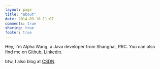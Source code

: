 ```yaml
---
layout: page
title: "about"
date: 2014-09-10 11:07
comments: true
sharing: true
footer: true
---
```

Hey, I'm Alpha Wang, a Java developer from Shanghai, PRC. You can also find me on [Github][g], [Linkedin](<https://www.linkedin.com/in/alphawang/>).

btw, I also blog at [CSDN][csdn]. 



[csdn]: http://alpha.blog.csdn.net	"Alpha's CSDN blog"
[g]: https://github.com/AlphaWang	"Alpha's Github"